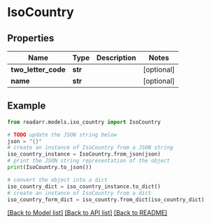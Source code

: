 # IsoCountry


## Properties

Name | Type | Description | Notes
------------ | ------------- | ------------- | -------------
**two_letter_code** | **str** |  | [optional] 
**name** | **str** |  | [optional] 

## Example

```python
from readarr.models.iso_country import IsoCountry

# TODO update the JSON string below
json = "{}"
# create an instance of IsoCountry from a JSON string
iso_country_instance = IsoCountry.from_json(json)
# print the JSON string representation of the object
print(IsoCountry.to_json())

# convert the object into a dict
iso_country_dict = iso_country_instance.to_dict()
# create an instance of IsoCountry from a dict
iso_country_form_dict = iso_country.from_dict(iso_country_dict)
```
[[Back to Model list]](../README.md#documentation-for-models) [[Back to API list]](../README.md#documentation-for-api-endpoints) [[Back to README]](../README.md)


